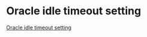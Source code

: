 # Oracle idle timeout setting
[Oracle idle timeout setting](https://aiwithcloud.com/2022/09/19/oracle_idle_timeout_setting/)